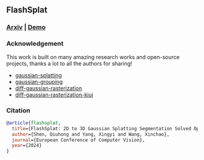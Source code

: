 
## FlashSplat


### [Arxiv](https://arxiv.org) | [Demo]()






### Acknowledgement

This work is built on many amazing research works and open-source projects, thanks a lot to all the authors for sharing!
- [gaussian-splatting](https://github.com/graphdeco-inria/gaussian-splatting)
- [gaussian-grouping](https://github.com/lkeab/gaussian-grouping)
- [diff-gaussian-rasterization](https://github.com/graphdeco-inria/diff-gaussian-rasterization)
- [diff-gaussian-rasterization-kiui](https://github.com/ashawkey/diff-gaussian-rasterization.git)

### Citation

```bibtex
@article{flashsplat,
  title={FlashSplat: 2D to 3D Gaussian Splatting Segmentation Solved Optimally},
  author={Shen, Qiuhong and Yang, Xingyi and Wang, Xinchao},
  journal={European Conference of Computer Vision},
  year={2024}
}
```

